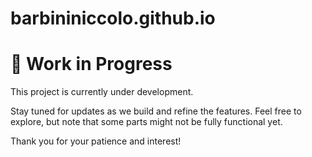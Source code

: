 # barbininiccolo.github.io

# 🚧 Work in Progress #

This project is currently under development. 

Stay tuned for updates as we build and refine the features. Feel free to explore, but note that some parts might not be fully functional yet.

Thank you for your patience and interest!
